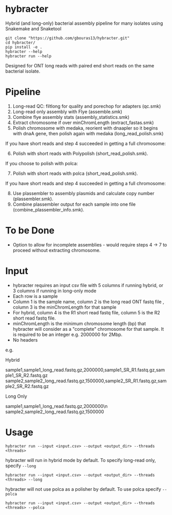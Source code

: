 # hybracter
Hybrid (and long-only) bacterial assembly pipeline for many isolates using Snakemake and Snaketool

```
git clone "https://github.com/gbouras13/hybracter.git"
cd hybracter/
pip install -e .
hybracter --help
hybracter run --help
```

Designed for ONT long reads with paired end short reads on the same bacterial isolate.

Pipeline
==========

1. Long-read QC: filtlong for quality and porechop for adapters (qc.smk)
2. Long-read only assembly with Flye (assemble.smk)
3. Combine flye assembly stats (assembly_statistics.smk)
4. Extract chromosome if over minChromLength (extract_fastas.smk)
5. Polish chromosome with medaka, reorient with dnaapler so it begins with dnaA gene, then polish again with medaka (long_read_polish.smk)

If you have short reads and step 4 succeeded in getting a full chromosome:

6. Polish with short reads with Polypolish (short_read_polish.smk).

If you choose to polish with polca:

7. Polish with short reads with polca (short_read_polish.smk).

If you have short reads and step 4 succeeded in getting a full chromosome:

8. Use plassembler to assembly plasmids and calculate copy number (plassembler.smk).
9. Combine plassembler output for each sample into one file (combine_plassembler_info.smk).

To be Done
=========

* Option to allow for incomplete assemblies - would require steps 4 -> 7 to proceed without extracting chromosome.

Input
=======

* hybracter requires an input csv file with 5 columns if running hybrid, or 3 columns if running in long-only mode
* Each row is a sample
* Column 1 is the sample name, column 2 is the long read ONT fastq file , column 3 is the minChromLength for that sample
* For hybrid, column 4 is the R1 short read fastq file, column 5 is the R2 short read fastq file.
* minChromLength is the minimum chromosome length (bp) that hybracter will consider as a "complete" chromosome for that sample. It is required to be an integer e.g. 2000000 for 2Mbp. 
* No headers

e.g.

Hybrid

sample1,sample1_long_read.fastq.gz,2000000,sample1_SR_R1.fastq.gz,sample1_SR_R2.fastq.gz
sample2,sample2_long_read.fastq.gz,1500000,sample2_SR_R1.fastq.gz,sample2_SR_R2.fastq.gz

Long Only 

sample1,sample1_long_read.fastq.gz,2000000\n
sample2,sample2_long_read.fastq.gz,1500000


Usage
=======

```
hybracter run --input <input.csv> --output <output_dir> --threads <threads> 
```

hybracter will run in hybrid mode by default. To specify long-read only, specify `--long`

```
hybracter run --input <input.csv> --output <output_dir> --threads <threads> --long
```

hybracter will not use polca as a polisher by default. To use polca specify `--polca`

```
hybracter run --input <input.csv> --output <output_dir> --threads <threads> --polca
```

